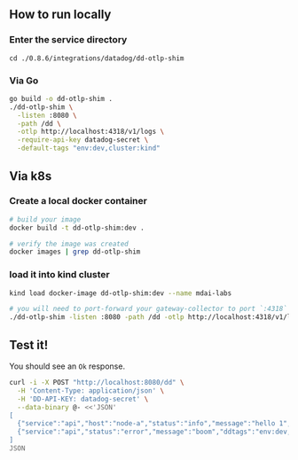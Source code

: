 ## How to run locally

### Enter the service directory

```
cd ./0.8.6/integrations/datadog/dd-otlp-shim
```

### Via Go

```bash
go build -o dd-otlp-shim .
./dd-otlp-shim \
  -listen :8080 \
  -path /dd \
  -otlp http://localhost:4318/v1/logs \
  -require-api-key datadog-secret \
  -default-tags "env:dev,cluster:kind"
```

## Via k8s

### Create a local docker container

```bash
# build your image
docker build -t dd-otlp-shim:dev .

# verify the image was created
docker images | grep dd-otlp-shim
```

### load it into kind cluster

```bash
kind load docker-image dd-otlp-shim:dev --name mdai-labs

# you will need to port-forward your gateway-collector to port `:4318` for the following to work
./dd-otlp-shim -listen :8080 -path /dd -otlp http://localhost:4318/v1/logs -require-api-key datadog-secret
```

## Test it!

You should see an `Ok` response.

```bash
curl -i -X POST "http://localhost:8080/dd" \
  -H 'Content-Type: application/json' \
  -H 'DD-API-KEY: datadog-secret' \
  --data-binary @- <<'JSON'
[
  {"service":"api","host":"node-a","status":"info","message":"hello 1","timestamp":1758210000},
  {"service":"api","status":"error","message":"boom","ddtags":"env:dev,team:core"}
]
JSON
```
